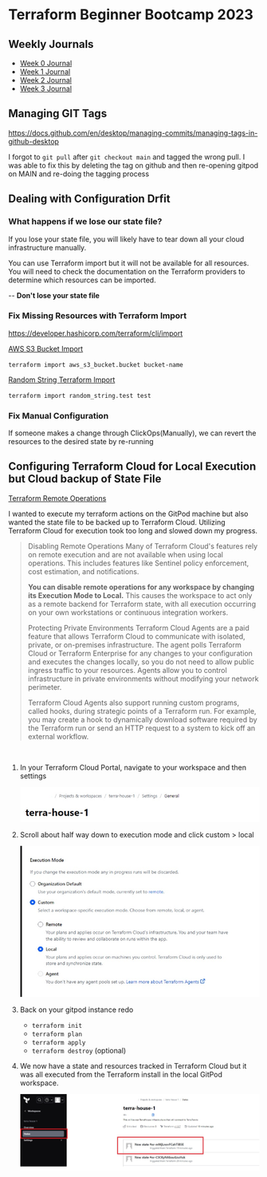 # **Terraform Beginner Bootcamp 2023**

## **Weekly Journals**

- [Week 0 Journal](/journal/week0.md)
- [Week 1 Journal](/journal/week1.md)
- [Week 2 Journal](/journal/week2.md)
- [Week 3 Journal](/journal/week3.md)

## Managing GIT Tags

https://docs.github.com/en/desktop/managing-commits/managing-tags-in-github-desktop

I forgot to `git pull` after `git checkout main` and tagged the wrong pull. I was able to fix this by deleting the tag on github and then re-opening gitpod on MAIN and re-doing the tagging process

## Dealing with Configuration Drfit

### What happens if we lose our state file?

If you lose your state file, you will likely have to tear down all your cloud infrastructure manually.

You can use Terraform import but it will not be available for all resources. You will need to check the documentation on the Terraform providers to determine which resources can be imported.

-- **Don't lose your state file**

### Fix Missing Resources with Terraform Import

https://developer.hashicorp.com/terraform/cli/import

[AWS S3 Bucket Import](https://registry.terraform.io/providers/hashicorp/aws/latest/docs/resources/s3_bucket#import)

`terraform import aws_s3_bucket.bucket bucket-name`

[Random String Terraform Import](https://registry.terraform.io/providers/hashicorp/random/latest/docs/resources/string#import)

`terraform import random_string.test test`

### Fix Manual Configuration

If someone makes a change through ClickOps(Manually), we can revert the resources to the desired state by re-running 

## Configuring Terraform Cloud for Local Execution but Cloud backup of State File

[Terraform Remote Operations](https://developer.hashicorp.com/terraform/cloud-docs/run/remote-operations)

I wanted to execute my terraform actions on the GitPod machine but also wanted the state file to be backed up to Terraform Cloud. Utilizing Terraform Cloud for execution took too long and slowed down my progress. 


>Disabling Remote Operations
>Many of Terraform Cloud's features rely on remote execution and are not available when using local operations. This includes features like Sentinel policy enforcement, cost estimation, and notifications.
>
>**You can disable remote operations for any workspace by changing its Execution Mode to Local.** This causes the workspace to act only as a remote backend for Terraform state, with all execution occurring on your own workstations or continuous integration workers.
>
>Protecting Private Environments
>Terraform Cloud Agents are a paid feature that allows Terraform Cloud to communicate with isolated, private, or on-premises infrastructure. The agent polls Terraform Cloud or Terraform Enterprise for any changes to your configuration and executes the changes locally, so you do not need to allow public ingress traffic to your resources. Agents allow you to control infrastructure in private environments without modifying your network perimeter.
>
>Terraform Cloud Agents also support running custom programs, called hooks, during strategic points of a Terraform run. For example, you may create a hook to dynamically download software required by the Terraform run or send an HTTP request to a system to kick off an external workflow.

</br>

1. In your Terraform Cloud Portal, navigate to your workspace and then settings

    ![terraform-cloud-settings-bradcrumb](./journal/screenshots/tf-cloud-settings-breadcrumb.jpg)

2. Scroll about half way down to execution mode and click custom > local

    ![terraform-cloud-settings-execution-mode](./journal/screenshots/tf-cloud-settings-execution-mode.jpg)

3. Back on your gitpod instance redo 
    - `terraform init` 
    - `terraform plan` 
    - `terraform apply`
    - `terraform destroy` (optional)

4. We now have a state and resources tracked in Terraform Cloud but it was all executed from the Terraform install in the local GitPod workspace.

    ![terraform-states](./journal/screenshots/tf-cloud-states.jpg)